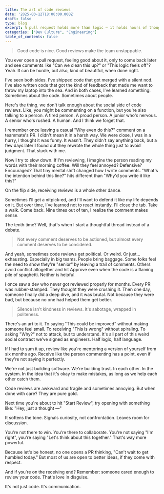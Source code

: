 ```yaml
---
title: The art of code reviews
date: '2025-03-12T18:00:00.000Z'
draft: false
type: blog
excerpt: A pull request holds more than logic — it holds hours of thought, doubt, and effort. The way we review it speaks a lot about the kind of team we are.
categories: ["Dev Culture", "Engineering"]
table_of_contents: false
---
```


> Good code is nice. Good reviews make the team unstoppable.

You ever open a pull request, feeling good about it, only to come back later and see comments like "Can we clean this up?" or "This logic feels off"? Yeah. It can be hurdle, but also, kind of beautiful, when done right.

I've seen both sides. I've shipped code that got merged with a silent nod. I've also written code that got the kind of feedback that made me want to throw my laptop into the sea. And in both cases, I've learned something. Sometimes about the code. Sometimes about people.

Here's the thing, we don't talk enough about the social side of code reviews. Like, you might be commenting on a function, but you're also talking to a person. A tired person. A proud person. A junior who's nervous. A senior who's rushed. A human. And I think we forget that.

I remember once leaving a casual "Why even do this?" comment on a teammate's PR. I didn't mean it in a harsh way. We were close, I was in a hurry, I thought it was funny. It wasn't. They didn't say anything back, but a few days later I found out they rewrote the whole thing just to avoid judgment. That stuck with me.

Now I try to slow down. If I'm reviewing, I imagine the person reading my words with their morning coffee. Will they feel annoyed? Defensive? Encouraged? That tiny mental shift changed how I write comments. "What's the intention behind this line?" hits different than "Why'd you write it like this?"

On the flip side, receiving reviews is a whole other dance.

Sometimes I'll get a nitpick-ed, and I'll want to defend it like my life depends on it. But over time, I've learned not to react instantly. I'll close the tab. Take a walk. Come back. Nine times out of ten, I realize the comment makes sense.

The tenth time? Well, that's when I start a thoughtful thread instead of a debate.

> Not every comment deserves to be actioned, but almost every comment deserves to be considered.

And yeah, sometimes code reviews get political. Or weird. Or just... exhausting. Especially in big teams. People bring baggage. Some folks feel the need to show they're "senior" by leaving a trail of comments. Others avoid conflict altogether and hit Approve even when the code is a flaming pile of spaghetti. Neither is helpful.

I once saw a dev who never got reviewed properly for months. Every PR was rubber-stamped. They thought they were crushing it. Then one day, someone finally did a deep dive, and it was brutal. Not because they were bad, but because no one had helped them get better.

> Silence isn't kindness in reviews. It's sabotage, wrapped in politeness.

There's an art to it. To saying "This could be improved" without making someone feel small. To receiving "This is wrong" without spiraling. To asking "Why?" not to attack, but to understand. It's all part of this weird social contract we've signed as engineers. Half logic, half language.

If I had to sum it up, review like you're mentoring a version of yourself from six months ago. Receive like the person commenting has a point, even if they're not saying it perfectly.

We're not just building software. We're building trust. In each other. In the system. In the idea that it's okay to make mistakes, as long as we help each other catch them.

Code reviews are awkward and fragile and sometimes annoying. But when done with care? They are pure gold.

Next time you're about to hit "Start Review", try opening with something like:
"Hey, just a thought —"

It softens the tone. Signals curiosity, not confrontation. Leaves room for discussion.

You're not there to win. You're there to collaborate. You're not saying "I'm right", you're saying "Let's think about this together." That's way more powerful.

Because let's be honest, no one opens a PR thinking, "Can't wait to get humbled today." But most of us are open to better ideas, if they come with respect.

And if you're on the receiving end? Remember: someone cared enough to review your code. That's love in disguise.

It's not just code. It's communication.
